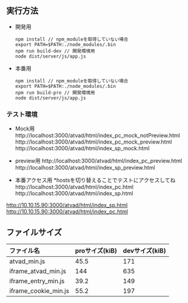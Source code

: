 ## 実行方法
  - 開発用
    ```$npm
    npm install // npm_moduleを取得していない場合
    export PATH=$PATH:./node_modules/.bin
    npm run build-dev // 開発環境用
    node dist/server/js/app.js
    ```

  - 本番用
    ```$npm
    npm install // npm_moduleを取得していない場合
    export PATH=$PATH:./node_modules/.bin
    npm run build-pro // 開発環境用
    node dist/server/js/app.js
    ```

### テスト環境
  - Mock用
  http://localhost:3000/atvad/html/index_pc_mock_notPreview.html
  http://localhost:3000/atvad/html/index_pc_mock_preview.html
  http://localhost:3000/atvad/html/index_sp_mock.html

  - preview用
  http://localhost:3000/atvad/html/index_pc_preview.html
  http://localhost:3000/atvad/html/index_sp_preview.html

  - 本番アクセス用 *hostsを切り替えることでテストにアクセスしてね
  http://localhost:3000/atvad/html/index_pc.html
  http://localhost:3000/atvad/html/index_sp.html


  http://10.10.15.90:3000/atvad/html/index_sp.html
  http://10.10.15.90:3000/atvad/html/index_pc.html

## ファイルサイズ

ファイル名|proサイズ(kiB)|devサイズ(kiB)
|:---|:---|:---|
|atvad_min.js|45.5|171|
|iframe_atvad_min.js|144|635|
|iframe_entry_min.js|39.2|149|
|iframe_cookie_min.js|55.2|197|
